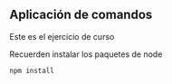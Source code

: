 ## Aplicación de comandos

Este es el ejercicio de curso

Recuerden instalar los paquetes de node
```
npm install
```